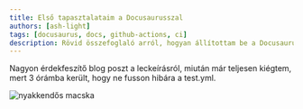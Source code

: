 ```yaml
---
title: Első tapasztalataim a Docusaurusszal
authors: [ash-light]
tags: [docusaurus, docs, github-actions, ci]
description: Rövid összefoglaló arról, hogyan állítottam be a Docusaurust és CI workflow-t egy dokumentációs projekthez.
---
```


Nagyon érdekfeszítő blog poszt a leckeírásról, miután már teljesen kiégtem, mert 3 órámba került, hogy ne fusson hibára a test.yml. 

![nyakkendős macska](https://i.imgflip.com/6xg5fb.jpg)
